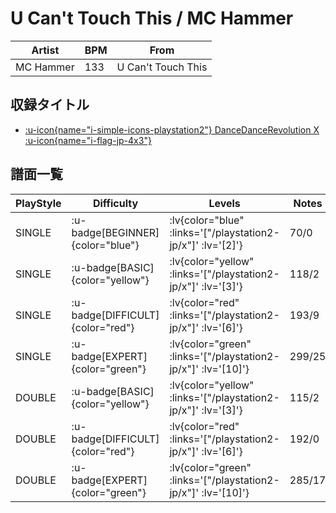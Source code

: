 # U Can't Touch This / MC Hammer

|Artist|BPM|From|
|------|---|----|
|MC Hammer|133|U Can't Touch This|

## 収録タイトル

- [ :u-icon{name="i-simple-icons-playstation2"} DanceDanceRevolution X :u-icon{name="i-flag-jp-4x3"} ](/playstation2-jp/x)

## 譜面一覧

|PlayStyle|Difficulty|Levels|Notes|Movie|
|---------|----------|------|-----|-----|
|SINGLE| :u-badge[BEGINNER]{color="blue"} | :lv{color="blue" :links='["/playstation2-jp/x"]' :lv='[2]'} |70/0||
|SINGLE| :u-badge[BASIC]{color="yellow"} | :lv{color="yellow" :links='["/playstation2-jp/x"]' :lv='[3]'} |118/2||
|SINGLE| :u-badge[DIFFICULT]{color="red"} | :lv{color="red" :links='["/playstation2-jp/x"]' :lv='[6]'} |193/9||
|SINGLE| :u-badge[EXPERT]{color="green"} | :lv{color="green" :links='["/playstation2-jp/x"]' :lv='[10]'} |299/25||
|DOUBLE| :u-badge[BASIC]{color="yellow"} | :lv{color="yellow" :links='["/playstation2-jp/x"]' :lv='[3]'} |115/2||
|DOUBLE| :u-badge[DIFFICULT]{color="red"} | :lv{color="red" :links='["/playstation2-jp/x"]' :lv='[6]'} |192/0||
|DOUBLE| :u-badge[EXPERT]{color="green"} | :lv{color="green" :links='["/playstation2-jp/x"]' :lv='[10]'} |285/17||
